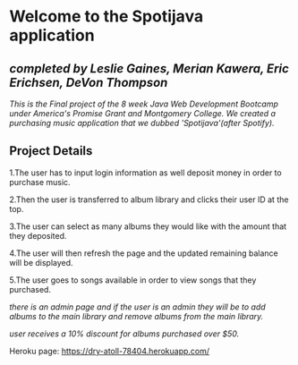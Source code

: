 # Welcome to the Spotijava application

## *completed by Leslie Gaines, Merian Kawera, Eric Erichsen, DeVon Thompson*

*This is the Final project of the 8 week Java Web Development Bootcamp under America's Promise Grant and Montgomery College.*
*We created a purchasing music application that we dubbed 'Spotijava'(after Spotify).*

## Project Details

1.The user has to input login information as well deposit money in order to purchase music.

2.Then the user is transferred to album library and clicks their user ID at the top.

3.The user can select as many albums they would like with the amount that they deposited.

4.The user will then refresh the page and the updated remaining balance will be displayed. 

5.The user goes to songs available in order to view songs that they purchased.

*there is an admin page and if the user is an admin they will be to add albums to the main library and remove albums from the main
library.*

*user receives a 10% discount for albums purchased over $50.*

Heroku page: https://dry-atoll-78404.herokuapp.com/

